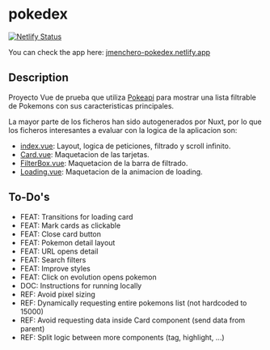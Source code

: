 # pokedex

[![Netlify Status](https://api.netlify.com/api/v1/badges/23b84609-d319-495a-af65-4eb0d21932c7/deploy-status)](https://app.netlify.com/sites/jmenchero-pokedex/deploys)

You can check the app here: [jmenchero-pokedex.netlify.app](https://jmenchero-pokedex.netlify.app/)

## Description

Proyecto Vue de prueba que utiliza [Pokeapi](https://pokeapi.co/) para mostrar una lista filtrable de Pokemons con sus caracteristicas principales.

La mayor parte de los ficheros han sido autogenerados por Nuxt, por lo que los ficheros interesantes a evaluar con la logica de la aplicacion son:

- [index.vue](pages/index.vue): Layout, logica de peticiones, filtrado y scroll infinito.
- [Card.vue](components/Card.vue): Maquetacion de las tarjetas.
- [FilterBox.vue](components/FilterBox.vue): Maquetacion de la barra de filtrado.
- [Loading.vue](components/Loading.vue): Maquetacion de la animacion de loading.

## To-Do's

- FEAT: Transitions for loading card
- FEAT: Mark cards as clickable
- FEAT: Close card button
- FEAT: Pokemon detail layout
- FEAT: URL opens detail
- FEAT: Search filters
- FEAT: Improve styles
- FEAT: Click on evolution opens pokemon
- DOC: Instructions for running locally
- REF: Avoid pixel sizing
- REF: Dynamically requesting entire pokemons list (not hardcoded to 15000)
- REF: Avoid requesting data inside Card component (send data from parent)
- REF: Split logic between more components (tag, highlight, ...)
